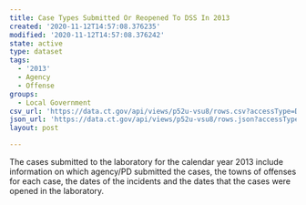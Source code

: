 ```yaml
---
title: Case Types Submitted Or Reopened To DSS In 2013
created: '2020-11-12T14:57:08.376235'
modified: '2020-11-12T14:57:08.376242'
state: active
type: dataset
tags:
  - '2013'
  - Agency
  - Offense
groups:
  - Local Government
csv_url: 'https://data.ct.gov/api/views/p52u-vsu8/rows.csv?accessType=DOWNLOAD'
json_url: 'https://data.ct.gov/api/views/p52u-vsu8/rows.json?accessType=DOWNLOAD'
layout: post

---
```

The cases submitted to the laboratory for the calendar year 2013 include information on which agency/PD submitted the cases, the towns of offenses for each case, the dates of the incidents and the dates that the cases were opened in the laboratory.
